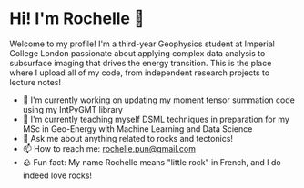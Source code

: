 # Hi! I'm Rochelle 👋

Welcome to my profile! I'm a third-year Geophysics student at Imperial College London passionate about applying complex data analysis to subsurface imaging that drives the energy transition. This is the place where I upload all of my code, from independent research projects to lecture notes!

- 🔭 I'm currently working on updating my moment tensor summation code using my IntPyGMT library
- 🌱 I'm currently teaching myself DSML techniques in preparation for my MSc in Geo-Energy with Machine Learning and Data Science
- 💬 Ask me about anything related to rocks and tectonics!
- 📫 How to reach me: rochelle.pun@gmail.com
- 🪨 Fun fact: My name Rochelle means "little rock" in French, and I do indeed love rocks!
